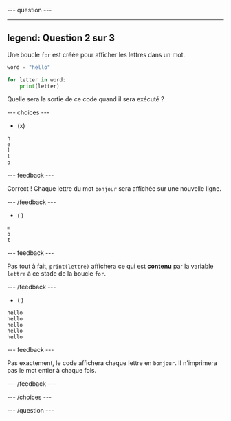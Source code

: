 
--- question ---

---
legend: Question 2 sur 3
---

Une boucle `for` est créée pour afficher les lettres dans un mot.

```python
word = "hello"

for letter in word:
    print(letter)
```

Quelle sera la sortie de ce code quand il sera exécuté ?

--- choices ---

- (x)

```
h
e
l
l
o
```

  --- feedback ---

  Correct ! Chaque lettre du mot `bonjour` sera affichée sur une nouvelle ligne.

  --- /feedback ---

- ( )
```
m
o
t
```
  --- feedback ---

  Pas tout à fait, `print(lettre)` affichera ce qui est **contenu** par la variable `lettre` à ce stade de la boucle `for`.

  --- /feedback ---

- ( )

```
hello
hello
hello
hello
hello
```

  --- feedback ---

  Pas exactement, le code affichera chaque lettre en `bonjour`. Il n'imprimera pas le mot entier à chaque fois.

  --- /feedback ---

--- /choices ---

--- /question ---

